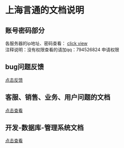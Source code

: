 # 上海言通的文档说明
## 账号密码部分 
各服务器的ip地址、密码查看： [click view](https://794526824.docs.qq.com/UPZOAP9i3zV?opendocxfrom=tim&ADUIN=794526824&ADSESSION=1520407998&ADTAG=CLIENT.QQ.5549_.0&ADPUBNO=26784)  
注释说明：没有权限查看的请加qq：794526824 申请权限

## bug问题反馈  
[点击反馈](https://docs.qq.com/sheet/BxKfRx2JaqOM3e2rwr0XR7yV3GfqKD0CeaOo1?ADUIN=794526824&ADSESSION=1521693536&ADTAG=CLIENT.QQ.5549_.0&ADPUBNO=26784#BB08J2)  

## 客服、销售、业务、用户问题的文档  
[点击查看](https://docs.qq.com/doc/BxKfRx2JaqOM3ErfnR0g3Zrv2iEiEI1RW9rQ4?ADUIN=794526824&ADSESSION=1521693536&ADTAG=CLIENT.QQ.5549_.0&ADPUBNO=26784)  

## 开发-数据库-管理系统文档  
[点击查看](https://docs.qq.com/doc/BxKfRx2JaqOM3vzITs3GWO2A1GjPLl0z99564?ADUIN=794526824&ADSESSION=1521693536&ADTAG=CLIENT.QQ.5549_.0&ADPUBNO=26784)
